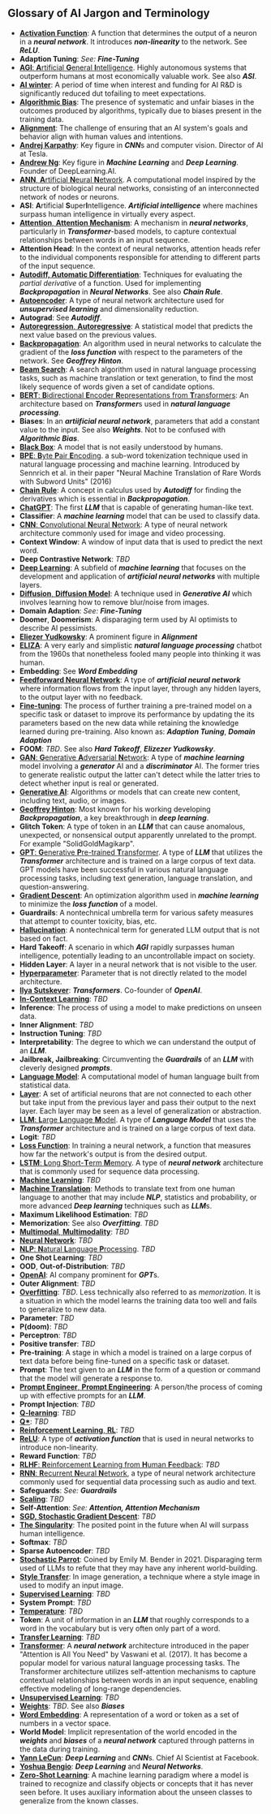 ## Glossary of AI Jargon and Terminology

- **[Activation Function](https://en.wikipedia.org/wiki/Activation_function)**: A function that determines the output of a neuron in a ***neural network***. It introduces ***non-linearity*** to the network. See ***ReLU***.
- **Adaption Tuning**: _See: ***Fine-Tuning***_
- [**AGI**: **A**rtificial **G**eneral **I**ntelligence](https://en.wikipedia.org/wiki/Artificial_general_intelligence). Highly autonomous systems that outperform humans at most economically valuable work. See also ***ASI***.
- **[AI winter](https://en.wikipedia.org/wiki/AI_winter)**: A period of time when interest and funding for AI R&D is significantly reduced dut tofailing to meet expectations.
- **[Algorithmic Bias](https://en.wikipedia.org/wiki/Algorithmic_bias)**: The presence of systematic and unfair biases in the outcomes produced by algorithms, typically due to biases present in the training data.
- **[Alignment](https://en.wikipedia.org/wiki/https://en.wikipedia.org/wiki/AI_alignment)**: The challenge of ensuring that an AI system's goals and behavior align with human values and intentions.
- **[Andrej Karpathy](https://en.wikipedia.org/wiki/Andrej_Karpathy)**: Key figure in ***CNN***s and computer vision. Director of AI at Tesla.
- **[Andrew Ng](https://en.wikipedia.org/wiki/Andrew_Ng)**: Key figure in ***Machine Learning*** and ***Deep Learning***. Founder of DeepLearning.AI.
- [**ANN**, **A**rtificial **N**eural **N**etwork](https://en.wikipedia.org/wiki/Artificial_neural_network). A computational model inspired by the structure of biological neural networks, consisting of an interconnected network of nodes or neurons.
- **ASI**: **A**rtificial **S**uper**I**ntelligence. ***Artificial intelligence*** where machines surpass human intelligence in virtually every aspect.
- [**Attention**, **Attention Mechanism**](https://en.wikipedia.org/wiki/Attention_(machine_learning)): A mechanism in ***neural networks***, particularly in ***Transformer***-based models, to capture contextual relationships between words in an input sequence.
- **Attention Head**: In the context of neural networks, attention heads refer to the individual components responsible for attending to different parts of the input sequence.
- **[Autodiff, Automatic Differentiation](https://en.wikipedia.org/wiki/Automatic_differentiation)**: Techniques for evaluating the *partial derivative* of a function. Used for implementing ***Backpropagation*** in ***Neural Networks***. See also ***Chain Rule***.
- **[Autoencoder](https://en.wikipedia.org/wiki/Autoencoder)**: A type of neural network architecture used for ***unsupervised learning*** and dimensionality reduction.
- **Autograd**: See ***Autodiff***.
- [**Autoregression**, **Autoregressive**](https://en.wikipedia.org/wiki/Autoregressive_model): A statistical model that predicts the next value based on the previous values.
- **[Backpropagation](https://en.wikipedia.org/wiki/Backpropagation)**: An algorithm used in neural networks to calculate the gradient of the ***loss function*** with respect to the parameters of the network. See ***Geoffrey Hinton***.
- **[Beam Search](https://en.wikipedia.org/wiki/Beam_search)**: A search algorithm used in natural language processing tasks, such as machine translation or text generation, to find the most likely sequence of words given a set of candidate options.
- [**BERT**: **B**idirectional **E**ncoder **R**epresentations from **T**ransformers](https://en.wikipedia.org/wiki/BERT_(language_model)): An architecture based on ***Transformer***s used in ***natural language processing***.
- **Biases**: In an ***artiificial neural network***, parameters that add a constant value to the input. See also ***Weights***. Not to be confused with ***Algorithmic Bias***.
- **[Black Box](https://en.wikipedia.org/wiki/Black_box#Science_and_technology)**: A model that is not easily understood by humans.
- [**BPE**: **B**yte **P**air **E**ncoding](https://en.wikipedia.org/wiki/Byte_pair_encoding). a sub-word tokenization technique used in natural language processing and machine learning. Introduced by Sennrich et al. in their paper "Neural Machine Translation of Rare Words with Subword Units" (2016)
- **[Chain Rule](https://en.wikipedia.org/wiki/Chain_rule)**: A concept in calculus used by ***Autodiff*** for finding the derivatives which is essential in ***Backpropagation***.
- **[ChatGPT](https://en.wikipedia.org/wiki/ChatGPT)**: The first ***LLM*** that is capable of generating human-like text.
- **Classifier**: A ***machine learning*** model that can be used to classify data.
- [**CNN**: **C**onvolutional **N**eural **N**etwork](https://en.wikipedia.org/wiki/Convolutional_neural_network): A type of neural network architecture commonly used for image and video processing.
- **Context Window**: A window of input data that is used to predict the next word.
- **Deep Contrastive Network**: *TBD*
- **[Deep Learning](https://en.wikipedia.org/wiki/Deep_learning)**: A subfield of ***machine learning*** that focuses on the development and application of ***artificial neural networks*** with multiple layers.
- [**Diffusion**, **Diffusion Model**](https://en.wikipedia.org/wiki/Diffusion_model): A technique used in ***Generative AI*** which involves learning how to remove blur/noise from images.
- **Domain Adaption**: _See: ***Fine-Tuning***_
- **Doomer**, **Doomerism**: A disparaging term used by AI optimists to describe AI pessimists.
- **[Eliezer Yudkowsky](https://en.wikipedia.org/wiki/Eliezer_Yudkowsky)**: A prominent figure in ***Alignment***
- **[ELIZA](https://en.wikipedia.org/wiki/ELIZA)**: A very early and simplistic ***natural language processing*** chatbot from the 1960s that nonetheless fooled many people into thinking it was human.
- **Embedding**: See ***Word Embedding***
- **[Feedforward Neural Network](https://en.wikipedia.org/wiki/Feedforward_neural_network)**: A type of ***artificial neural network*** where information flows from the input layer, through any hidden layers, to the output layer with no feedback.
- **[Fine-tuning](https://en.wikipedia.org/wiki/Fine-tuning_(deep_learning))**: The process of further training a pre-trained model on a specific task or dataset to improve its performance by updating the its parameters based on the new data while retaining the knowledge learned during pre-training. Also known as: ***Adaption Tuning***, ***Domain Adaption***
- **FOOM**: *TBD*. See also ***Hard Takeoff***, ***Elizezer Yudkowsky***.
- [**GAN**: **G**enerative **A**dversarial **N**etwork](https://en.wikipedia.org/wiki/Generative_adversarial_network): A type of ***machine learning*** model involving a ***generator*** AI and a ***discriminator*** AI. The former tries to generate realistic output the latter can't detect while the latter tries to detect whether input is real or generated.
- **[Generative AI](https://en.wikipedia.org/wiki/Generative_artificial_intelligence)**: Algorithms or models that can create new content, including text, audio, or images.
- **[Geoffrey Hinton](https://en.wikipedia.org/wiki/Geoffrey_Hinton)**: Most known for his working developing ***Backpropagation***, a key breakthrough in ***deep learning***.
- **Glitch Token**: A type of token in an ***LLM*** that can cause anomalous, unexpected, or nonsensical output apparently unrelated to the prompt. For example "SolidGoldMagikarp".
- [**GPT**: **G**enerative **P**re-trained **T**ransformer](https://en.wikipedia.org/wiki/Generative_pre-trained_transformer). A type of ***LLM*** that utilizes the ***Transformer*** architecture and is trained on a large corpus of text data. GPT models have been successful in various natural language processing tasks, including text generation, language translation, and question-answering.
- **[Gradient Descent](https://en.wikipedia.org/wiki/Gradient_descent)**: An optimization algorithm used in ***machine learning*** to minimize the ***loss function*** of a model.
- **Guardrails**: A nontechnical umbrella term for various safety measures that attempt to counter toxicity, bias, etc.
- **[Hallucination](https://en.wikipedia.org/wiki/Hallucination_(artificial_intelligence))**: A nontechnical term for generated LLM output that is not based on fact.
- **Hard Takeoff**: A scenario in which ***AGI*** rapidly surpasses human intelligence, potentially leading to an uncontrollable impact on society.
- **Hidden Layer**: A layer in a neural network that is not visible to the user.
- **[Hyperparameter](https://en.wikipedia.org/wiki/Hyperparameter_(machine_learning))**: Parameter that is not directly related to the model architecture.
- **[Ilya Sutskever](https://en.wikipedia.org/wiki/Ilya_Sutskever)**: ***Transformers***. Co-founder of ***OpenAI***.
- **[In-Context Learning](https://en.wikipedia.org/wiki/Prompt_engineering#In-context_learning)**: *TBD*
- **Inference**: The process of using a model to make predictions on unseen data.
- **Inner Alignment**: *TBD*
- **Instruction Tuning**: *TBD*
- **Interpretability**: The degree to which we can understand the output of an ***LLM***.
- **Jailbreak, Jailbreaking**: Circumventing the ***Guardrails*** of an ***LLM*** with cleverly designed ***prompts***.
- **[Language Model](https://en.wikipedia.org/wiki/Language_model)**: A computational model of human language built from statistical data.
- **[Layer](https://en.wikipedia.org/wiki/Layer_(deep_learning))**: A set of artificial neurons that are not connected to each other but take input from the previous layer and pass their output to the next layer. Each layer may be seen as a level of generalization or abstraction.
- [**LLM**: **L**arge **L**anguage **M**odel](https://en.wikipedia.org/wiki/Large_language_model). A type of ***Language Model*** that uses the ***Transformer*** architecture and is trained on a large corpus of text data.
- **Logit**: *TBD*
- **[Loss Function](https://en.wikipedia.org/wiki/Loss_function)**: In training a neural network, a function that measures how far the network's output is from the desired output.
- [**LSTM**: **L**ong **S**hort-**T**erm **M**emory](https://en.wikipedia.org/wiki/Long_short-term_memory). A type of ***neural network*** architecture that is commonly used for sequence data processing.
- **[Machine Learning](https://en.wikipedia.org/wiki/Machine_learning)**: *TBD*
- **[Machine Translation](https://en.wikipedia.org/wiki/Machine_translation)**: Methods to translate text from one human language to another that may include ***NLP***, statistics and probability, or more advanced ***Deep learning*** techniques such as ***LLM***s.
- **Maximum Likelihood Estimation**: *TBD*
- **Memorization**: See also ***Overfitting***. *TBD*
- [**Multimodal**, **Multimodality**](https://en.wikipedia.org/wiki/Multimodal_learning): *TBD*
- **[Neural Network](https://en.wikipedia.org/wiki/Neural_network)**: *TBD*
- [**NLP**: **N**atural **L**anguage **P**rocessing](https://en.wikipedia.org/wiki/Natural_language_processing). *TBD*
- **One Shot Learning**: *TBD*
- **OOD**, **Out-of-Distribution**: *TBD*
- **[OpenAI](https://en.wikipedia.org/wiki/OpenAI)**: AI company prominent for ***GPT***s.
- **Outer Alignment**: *TBD*
- **[Overfitting](https://en.wikipedia.org/wiki/Overfitting)**: *TBD*. Less technically also referred to as *memorization*. It is a situation in which the model learns the training data too well and fails to generalize to new data.
- **Parameter**: *TBD*
- **P(doom)**: *TBD*
- **Perceptron**: *TBD*
- **Positive transfer**: *TBD*
- **Pre-training**: A stage in which a model is trained on a large corpus of text data before being fine-tuned on a specific task or dataset.
- **Prompt**: The text given to an ***LLM*** in the form of a question or command that the model will generate a response to.
- [**Prompt Engineer**, **Prompt Engineering**](https://en.wikipedia.org/wiki/Prompt_engineering): A person/the process of coming up with effective prompts for an ***LLM***.
- **Prompt Injection**: *TBD*
- **[Q-learning](https://en.wikipedia.org/wiki/Q-learning)**: *TBD*
- **[Q\*](https://en.wikipedia.org/wiki/Q*)**: *TBD*
- [**Reinforcement Learning**, **RL**](https://en.wikipedia.org/wiki/Reinforcement_learning): *TBD*
- **[ReLU](https://en.wikipedia.org/wiki/Rectifier_(neural_networks))**: A type of ***activation function*** that is used in neural networks to introduce non-linearity.
- **Reward Function**: *TBD*
- [**RLHF**: **R**einforcement **L**earning from **H**uman **F**eedback](https://en.wikipedia.org/wiki/Reinforcement_learning_from_human_feedback): *TBD*
- [**RNN**: **R**ecurrent **N**eural **N**etwork](https://en.wikipedia.org/wiki/Recurrent_neural_network), a type of neural network architecture commonly used for sequential data processing such as audio and text.
- **Safeguards**: _See: **Guardrails**_
- **[Scaling](https://en.wikipedia.org/wiki/Neural_scaling_law)**: *TBD*
- **Self-Attention**: _See: **Attention, Attention Mechanism**_
- [**SGD, Stochastic Gradient Descent**](https://en.wikipedia.org/wiki/Stochastic_gradient_descent): *TBD*
- **[The Singularity](https://en.wikipedia.org/wiki/Technological_singularity)**: The posited point in the future when AI will surpass human intelligence.
- **Softmax**: *TBD*
- **Sparse Autoencoder**: *TBD*
- **[Stochastic Parrot](https://en.wikipedia.org/wiki/Stochastic_parrot)**: Coined by Emily M. Bender in 2021. Disparaging term used of LLMs to refute that they may have any inherent world-building.
- **[Style Transfer](https://en.wikipedia.org/wiki/Neural_style_transfer)**: In image generation, a technique where a style image in used to modify an input image.
- **[Supervised Learning](https://en.wikipedia.org/wiki/Supervised_learning)**: *TBD*
 - **System Prompt**: *TBD*
- **[Temperature](https://learnprompting.org/docs/basics/configuration_hyperparameters#temperature)**: *TBD*
- **Token**: A unit of information in an ***LLM*** that roughly corresponds to a word in the vocabulary but is very often only part of a word.
- **[Transfer Learning](https://en.wikipedia.org/wiki/Transfer_learning)**: *TBD*
- **[Transformer](https://en.wikipedia.org/wiki/Transformer_(machine-learning_model))**: A ***neural network*** architecture introduced in the paper "Attention is All You Need" by Vaswani et al. (2017). It has become a popular model for various natural language processing tasks. The Transformer architecture utilizes self-attention mechanisms to capture contextual relationships between words in an input sequence, enabling effective modeling of long-range dependencies.
- **[Unsupervised Learning](https://en.wikipedia.org/wiki/Unsupervised_learning)**: *TBD*
- **[Weights](https://en.wikipedia.org/wiki/Weight_(disambiguation)#Science_and_technology)**: *TBD*. See also ***Biases***
- **[Word Embedding](https://en.wikipedia.org/wiki/Word_embedding)**: A representation of a word or token as a set of numbers in a vector space.
- **World Model**: Implicit representation of the world encoded in the ***weights*** and ***biases*** of a ***neural network*** captured through patterns in the data during training.
- **[Yann LeCun](https://en.wikipedia.org/wiki/Yann_LeCun)**: ***Deep Learning*** and ***CNN***s. Chief AI Scientist at Facebook.
- **[Yoshua Bengio](https://en.wikipedia.org/wiki/Yoshua_Bengio)**: ***Deep Learning*** and ***Neural Networks***.
- **[Zero-Shot Learning](https://en.wikipedia.org/wiki/Zero-shot_learning)**: A machine learning paradigm where a model is trained to recognize and classify objects or concepts that it has never seen before. It uses auxiliary information about the unseen classes to generalize from the known classes.
